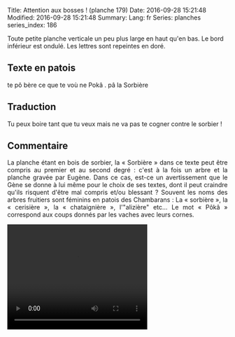 Title: Attention aux bosses ! (planche 179)
Date: 2016-09-28 15:21:48
Modified: 2016-09-28 15:21:48
Summary: 
Lang: fr
Series: planches
series_index: 186

Toute petite planche verticale un peu plus large en haut qu'en bas. Le bord inférieur est ondulé. Les lettres sont repeintes en doré.

<figure class="image-block" style="float: right;">
  <img alt="" src="{static}/images/planche_179.png">
  <figcaption style="max-width: 503px"></figcaption>
</figure>

## Texte en patois
te pô bère ce que te voù ne Pokâ . pâ la Sorbière



## Traduction
Tu peux boire tant que tu veux mais ne va pas te cogner contre le sorbier !

## Commentaire
<p style="text-align:justify;">La planche étant en bois de sorbier, la « Sorbière » dans ce texte peut être compris au premier et au second degré : c'est à la fois un arbre et la planche gravée par Eugène. Dans ce cas, est-ce un avertissement que le Gène se donne à lui même pour le choix de ses textes, dont il peut craindre qu'ils risquent d'être mal compris et/ou blessant ?
Souvent les noms des arbres fruitiers sont féminins en patois des Chambarans :  La « sorbière », la « cerisière », la « chataignière », l'"alizière" etc…
Le mot « Pôkâ » correspond aux coups donnés par les vaches avec leurs cornes.</p>


<video width="320" height="240" controls>
  <source src="https://d1njpgd0ygatdn.cloudfront.net/video_179.mp4" type="video/mp4">
</video>
